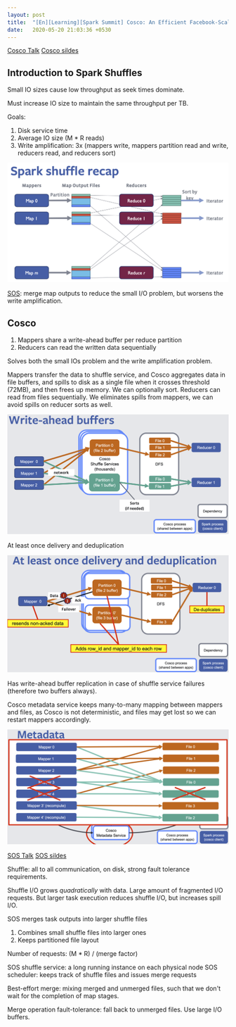 ```yaml
---
layout: post
title:  "[En][Learning][Spark Summit] Cosco: An Efficient Facebook-Scale Shuffle Service | SOS - Optimizing Shuffle"
date:   2020-05-20 21:03:36 +0530
---
```


[Cosco Talk](https://databricks.com/session/cosco-an-efficient-facebook-scale-shuffle-service) [Cosco sildes](https://www.slideshare.net/databricks/cosco-an-efficient-facebookscale-shuffle-service)

## Introduction to Spark Shuffles
Small IO sizes cause low throughput as seek times dominate.

Must increase IO size to maintain the same throughput per TB.

Goals:
1. Disk service time
2. Average IO size (M * R reads)
3. Write amplification: 3x (mappers write, mappers partition read and write, reducers read, and reducers sort)

![](/assets/pictures/cosco/shuffle.png)

[SOS](https://www.youtube.com/watch?v=fm3Hgxuz2TM&feature=emb_rel_pause): merge map outputs to reduce the small I/O problem, but worsens the write amplification.

## Cosco
1. Mappers share a write-ahead buffer per reduce partition
2. Reducers can read the written data sequentially

Solves both the small IOs problem and the write amplification problem.

Mappers transfer the data to shuffle service, and Cosco aggregates data in file buffers, and spills to disk as a single file when it crosses threshold (72MB), and then frees up memory. We can optionally sort. Reducers can read from files sequentially. We eliminates spills from mappers, we can avoid spills on reducer sorts as well.

![](/assets/pictures/cosco/writeaheadbuffer.png)

At least once delivery and deduplication

![](/assets/pictures/cosco/dedup.png)

Has write-ahead buffer replication in case of shuffle service failures (therefore two buffers always).

Cosco metadata service keeps many-to-many mapping between mappers and files, as Cosco is not deterministic, and files may get lost so we can restart mappers accordingly.

![](/assets/pictures/cosco/metadata.png)

[SOS Talk](https://www.youtube.com/watch?v=fm3Hgxuz2TM&feature=emb_rel_pause) [SOS sildes](https://www.slideshare.net/databricks/sos-optimizing-shuffle-io-with-brian-cho-and-ergin-seyfe)

Shuffle: all to all communication, on disk, strong fault tolerance requirements.

Shuffle I/O grows _quadratically_ with data. Large amount of fragmented I/O requests. But larger task execution reduces shuffle I/O, but increases spill I/O.

SOS merges task outputs into larger shuffle files
1. Combines small shuffle files into larger ones
2. Keeps partitioned file layout

Number of requests: (M * R) / (merge factor)

SOS shuffle service: a long running instance on each physical node
SOS scheduler: keeps track of shuffle files and issues merge requests

Best-effort merge: mixing merged and unmerged files, such that we don't wait for the completion of map stages.

Merge operation fault-tolerance: fall back to unmerged files. Use large I/O buffers.
